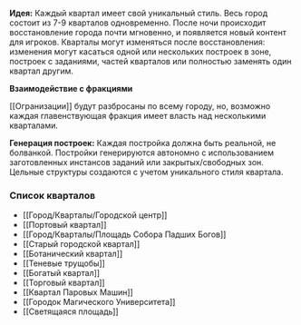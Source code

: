**Идея:**
Каждый квартал имеет свой уникальный стиль.
Весь город состоит из 7-9 кварталов одновременно.
После ночи происходит восстановление города почти мгновенно, и появляется новый контент для игроков.
Кварталы могут изменяться после восстановления: изменения могут касаться одной или нескольких построек в зоне, построек с заданиями, частей кварталов или полностью заменять один квартал другим.

**Взаимодействие с фракциями**

[[Огранизации]] будут разбросаны по всему городу, но, возможно каждая главенствующая фракция имеет власть над несколькими кварталами. 

**Генерация построек:**
Каждая постройка должна быть реальной, не болванкой.
Постройки генерируются автономно с использованием заготовленных инстансов заданий или закрытых/свободных зон.
Цельные структуры создаются с учетом уникального стиля квартала.
### Список кварталов
- [[Город/Кварталы/Городской центр]]
- [[Портовый квартал]]
- [[Город/Кварталы/Площадь Собора Падших Богов]]
- [[Старый городской квартал]]
- [[Ботанический квартал]]
- [[Теневые трущобы]]
- [[Богатый квартал]]
- [[Торговый квартал]]
- [[Квартал Паровых Машин]]
- [[Городок Магического Университета]]
- [[Светящаяся площадь]]